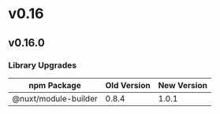 # v0.16

## v0.16.0

### Library Upgrades

| npm Package          | Old Version | New Version |
| ---                  | ---         | ---         |
| @nuxt/module-builder | 0.8.4       | 1.0.1       |
